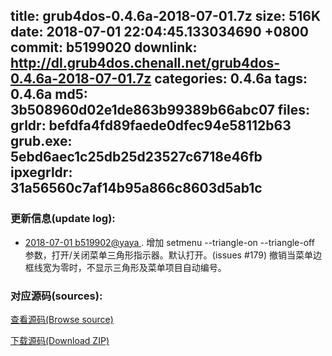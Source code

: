 title: grub4dos-0.4.6a-2018-07-01.7z
size: 516K
date: 2018-07-01 22:04:45.133034690 +0800
commit: b5199020
downlink: http://dl.grub4dos.chenall.net/grub4dos-0.4.6a-2018-07-01.7z
categories: 0.4.6a
tags: 0.4.6a
md5: 3b508960d02e1de863b99389b66abc07
files:
  grldr: befdfa4fd89faede0dfec94e58112b63
  grub.exe: 5ebd6aec1c25db25d23527c6718e46fb
  ipxegrldr: 31a56560c7af14b95a866c8603d5ab1c
---

### 更新信息(update log):
  * [2018-07-01 b519902@yaya ](https://github.com/chenall/grub4dos/commit/b519902005d1b2cdb5ea2a1ac00cf2e96d0f36a9)     ﻿. 增加 setmenu --triangle-on --triangle-off 参数，打开/关闭菜单三角形指示器。默认打开。(issues #179)
        撤销当菜单边框线宽为零时，不显示三角形及菜单项目自动编号。


### 对应源码(sources):
  [查看源码(Browse source)](https://github.com/chenall/grub4dos/tree/b519902005d1b2cdb5ea2a1ac00cf2e96d0f36a9)

  [下载源码(Download ZIP)](https://github.com/chenall/grub4dos/archive/b519902005d1b2cdb5ea2a1ac00cf2e96d0f36a9.zip)

